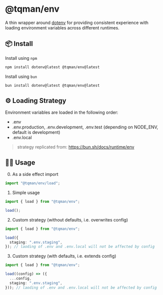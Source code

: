 # @tqman/env

A thin wrapper around [dotenv](https://github.com/motdotla/dotenv) for providing consistent experience with loading environment variables across different runtimes.

## 📦 Install

Install using `npm`

```bash
npm install dotenv@latest @tqman/env@latest
```

Install using `bun`

```bash
bun install dotenv@latest @tqman/env@latest
```

## ⚙️ Loading Strategy

Environment variables are loaded in the following order:

- .env
- .env.production, .env.development, .env.test (depending on NODE_ENV, default is development)
- .env.local

> strategy replicated from: https://bun.sh/docs/runtime/env

## 👨‍💻 Usage

0. As a side effect import

```ts
import "@tqman/env/load";
```

1. Simple usage

```ts
import { load } from "@tqman/env";

load();
```

2. Custom strategy (without defaults, i.e. overwrites config)

```ts
import { load } from "@tqman/env";

load({
  staging: ".env.staging",
}); // laoding of .env and .env.local will not be affected by config
```

3. Custom strategy (with defaults, i.e. extends config)

```ts
import { load } from "@tqman/env";

load((config) => ({
  ...config,
  staging: ".env.staging",
})); // laoding of .env and .env.local will not be affected by config
```
